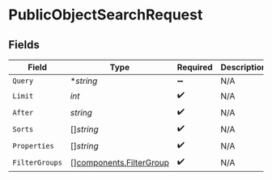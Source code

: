 # PublicObjectSearchRequest


## Fields

| Field                                                              | Type                                                               | Required                                                           | Description                                                        |
| ------------------------------------------------------------------ | ------------------------------------------------------------------ | ------------------------------------------------------------------ | ------------------------------------------------------------------ |
| `Query`                                                            | **string*                                                          | :heavy_minus_sign:                                                 | N/A                                                                |
| `Limit`                                                            | *int*                                                              | :heavy_check_mark:                                                 | N/A                                                                |
| `After`                                                            | *string*                                                           | :heavy_check_mark:                                                 | N/A                                                                |
| `Sorts`                                                            | []*string*                                                         | :heavy_check_mark:                                                 | N/A                                                                |
| `Properties`                                                       | []*string*                                                         | :heavy_check_mark:                                                 | N/A                                                                |
| `FilterGroups`                                                     | [][components.FilterGroup](../../models/components/filtergroup.md) | :heavy_check_mark:                                                 | N/A                                                                |